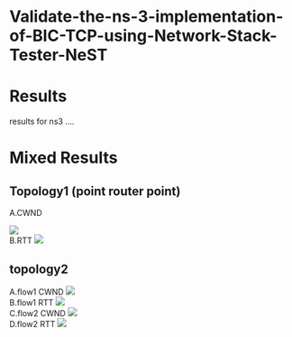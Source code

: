 
# Validate-the-ns-3-implementation-of-BIC-TCP-using-Network-Stack-Tester-NeST

# Results
 results for ns3 ....

# Mixed Results

## Topology1 (point router point)

  A.CWND
 
<img src="https://github.com/cn14/Validate-the-ns-3-implementation-of-BIC-TCP-using-Network-Stack-Tester-NeST/blob/main/results-mixed%20plots/prp%20topology/TcpBic-prp-CWND.png">

<br>
  B.RTT
  
  <img src="https://github.com/cn14/Validate-the-ns-3-implementation-of-BIC-TCP-using-Network-Stack-Tester-NeST/blob/main/results-mixed%20plots/prp%20topology/TcpBic-prp-RTT.png" >
  
 ## topology2
 
 A.flow1 CWND
 <img src="https://github.com/cn14/Validate-the-ns-3-implementation-of-BIC-TCP-using-Network-Stack-Tester-NeST/blob/main/results-mixed%20plots/topology2/TcpBic-flow1-tcp-cwnd.png" >
<br>
 B.flow1 RTT
  <img src="https://github.com/cn14/Validate-the-ns-3-implementation-of-BIC-TCP-using-Network-Stack-Tester-NeST/blob/main/results-mixed%20plots/topology2/TcpBic-flow1-tcp-rtt.png" >
<br>
 C.flow2 CWND
   <img src="https://github.com/cn14/Validate-the-ns-3-implementation-of-BIC-TCP-using-Network-Stack-Tester-NeST/blob/main/results-mixed%20plots/topology2/TcpBic-flow2-tcp-cwnd.png" >
<br>
D.flow2 RTT
   <img src="https://github.com/cn14/Validate-the-ns-3-implementation-of-BIC-TCP-using-Network-Stack-Tester-NeST/blob/main/results-mixed%20plots/topology2/TcpBic-flow2-tcp-rtt.png" >




